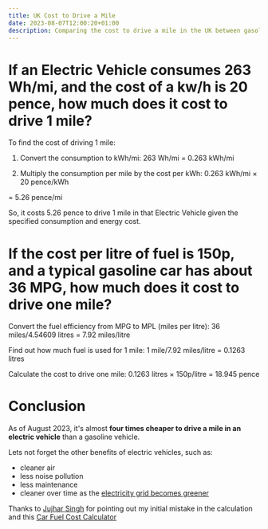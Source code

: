 ```yaml
---
title: UK Cost to Drive a Mile
date: 2023-08-07T12:00:20+01:00
description: Comparing the cost to drive a mile in the UK between gasoline and electric vehicles
---
```


# If an Electric Vehicle consumes 263 Wh/mi, and the cost of a kw/h is 20 pence, how much does it cost to drive 1 mile?

To find the cost of driving 1 mile:

1. Convert the consumption to kWh/mi:
263 Wh/mi = 0.263 kWh/mi

2. Multiply the consumption per mile by the cost per kWh:
0.263 kWh/mi × 20 pence/kWh

= 5.26 pence/mi

So, it costs 5.26 pence to drive 1 mile in that Electric Vehicle given the specified consumption and energy cost.

# If the cost per litre of fuel is 150p, and a typical gasoline car has about 36 MPG, how much does it cost to drive one mile?

Convert the fuel efficiency from MPG to MPL (miles per litre):
36 miles/4.54609 litres = 7.92 miles/litre

Find out how much fuel is used for 1 mile:
1 mile/7.92 miles/litre = 0.1263 litres

Calculate the cost to drive one mile:
0.1263 litres × 150p/litre = 18.945 pence


# Conclusion

As of August 2023, it's almost **four times cheaper to drive a mile in an electric vehicle** than a gasoline vehicle.

Lets not forget the other benefits of electric vehicles, such as:
* cleaner air
* less noise pollution
* less maintenance
* cleaner over time as the [electricity grid becomes greener](https://grid.iamkate.com/)

Thanks to [Jujhar Singh](https://linkedin.com/in/jujhar) for pointing out my initial mistake in the calculation and this [Car Fuel Cost Calculator](https://www.fleetnews.co.uk/costs/fuel-cost-calculator/?FuelType=Unleaded&PencePerLitre=143.73&Mileage=1&ManufacturerId=30&Mpg=36)